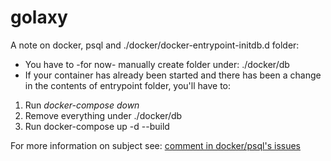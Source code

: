 # golaxy

A note on docker, psql and ./docker/docker-entrypoint-initdb.d folder:
- You have to -for now- manually create folder under: ./docker/db
- If your container has already been started and there has been a change in the contents of entrypoint folder, you'll have to: 
1. Run _docker-compose down_
2. Remove everything under ./docker/db
3. Run docker-compose up -d --build

For more information on subject see: [comment in docker/psql's issues](https://github.com/docker-library/postgres/issues/203#issuecomment-255200501)
